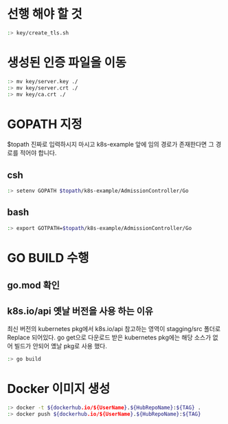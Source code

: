 # 선행 해야 할 것
~~~bash
:> key/create_tls.sh
~~~

# 생성된 인증 파일을 이동 
~~~bash
:> mv key/server.key ./
:> mv key/server.crt ./
:> mv key/ca.crt ./
~~~

# GOPATH 지정
$topath 진짜로 입력하시지 마시고 k8s-example 앞에 임의 경로가 존재한다면 그 경로를 적어야 합니다.
## csh
~~~bash
:> setenv GOPATH $topath/k8s-example/AdmissionController/Go
~~~
## bash
~~~bash
:> export GOTPATH=$topath/k8s-example/AdmissionController/Go
~~~

# GO BUILD 수행 
## go.mod 확인
## k8s.io/api 옛날 버전을 사용 하는 이유
최신 버전의 kubernetes pkg에서 k8s.io/api 참고하는 영역이 stagging/src 폴더로 Replace 되어있다. 
go get으로 다운로드 받은 kubernetes pkg에는 해당 소스가 없어 빌드가 안되어 옜날 pkg로 사용 했다. 
~~~bash
:> go build
~~~

# Docker 이미지 생성 
~~~bash
:> docker -t ${dockerhub.io/${UserName}.${HubRepoName}:${TAG} .
:> docker push ${dockerhub.io/${UserName}.${HubRepoName}:${TAG} 
~~~

